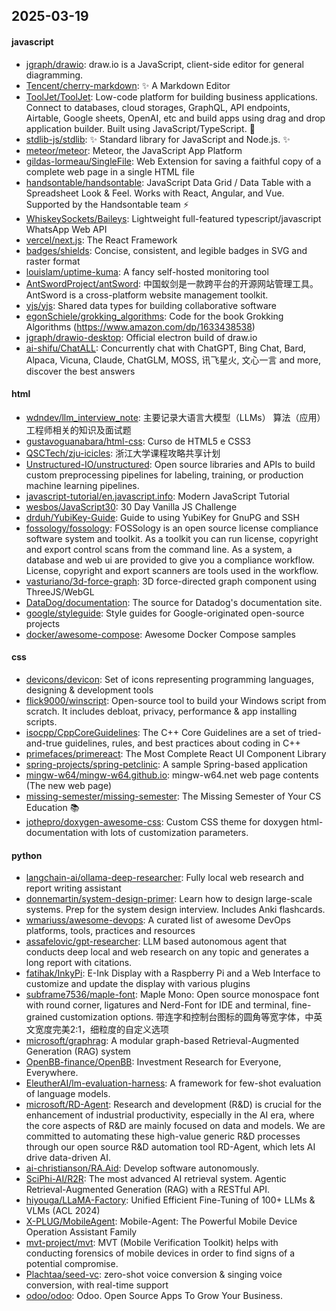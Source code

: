## 2025-03-19

#### javascript
* [jgraph/drawio](https://github.com/jgraph/drawio): draw.io is a JavaScript, client-side editor for general diagramming.
* [Tencent/cherry-markdown](https://github.com/Tencent/cherry-markdown): ✨ A Markdown Editor
* [ToolJet/ToolJet](https://github.com/ToolJet/ToolJet): Low-code platform for building business applications. Connect to databases, cloud storages, GraphQL, API endpoints, Airtable, Google sheets, OpenAI, etc and build apps using drag and drop application builder. Built using JavaScript/TypeScript. 🚀
* [stdlib-js/stdlib](https://github.com/stdlib-js/stdlib): ✨ Standard library for JavaScript and Node.js. ✨
* [meteor/meteor](https://github.com/meteor/meteor): Meteor, the JavaScript App Platform
* [gildas-lormeau/SingleFile](https://github.com/gildas-lormeau/SingleFile): Web Extension for saving a faithful copy of a complete web page in a single HTML file
* [handsontable/handsontable](https://github.com/handsontable/handsontable): JavaScript Data Grid / Data Table with a Spreadsheet Look & Feel. Works with React, Angular, and Vue. Supported by the Handsontable team ⚡
* [WhiskeySockets/Baileys](https://github.com/WhiskeySockets/Baileys): Lightweight full-featured typescript/javascript WhatsApp Web API
* [vercel/next.js](https://github.com/vercel/next.js): The React Framework
* [badges/shields](https://github.com/badges/shields): Concise, consistent, and legible badges in SVG and raster format
* [louislam/uptime-kuma](https://github.com/louislam/uptime-kuma): A fancy self-hosted monitoring tool
* [AntSwordProject/antSword](https://github.com/AntSwordProject/antSword): 中国蚁剑是一款跨平台的开源网站管理工具。AntSword is a cross-platform website management toolkit.
* [yjs/yjs](https://github.com/yjs/yjs): Shared data types for building collaborative software
* [egonSchiele/grokking_algorithms](https://github.com/egonSchiele/grokking_algorithms): Code for the book Grokking Algorithms (https://www.amazon.com/dp/1633438538)
* [jgraph/drawio-desktop](https://github.com/jgraph/drawio-desktop): Official electron build of draw.io
* [ai-shifu/ChatALL](https://github.com/ai-shifu/ChatALL): Concurrently chat with ChatGPT, Bing Chat, Bard, Alpaca, Vicuna, Claude, ChatGLM, MOSS, 讯飞星火, 文心一言 and more, discover the best answers

#### html
* [wdndev/llm_interview_note](https://github.com/wdndev/llm_interview_note): 主要记录大语言大模型（LLMs） 算法（应用）工程师相关的知识及面试题
* [gustavoguanabara/html-css](https://github.com/gustavoguanabara/html-css): Curso de HTML5 e CSS3
* [QSCTech/zju-icicles](https://github.com/QSCTech/zju-icicles): 浙江大学课程攻略共享计划
* [Unstructured-IO/unstructured](https://github.com/Unstructured-IO/unstructured): Open source libraries and APIs to build custom preprocessing pipelines for labeling, training, or production machine learning pipelines.
* [javascript-tutorial/en.javascript.info](https://github.com/javascript-tutorial/en.javascript.info): Modern JavaScript Tutorial
* [wesbos/JavaScript30](https://github.com/wesbos/JavaScript30): 30 Day Vanilla JS Challenge
* [drduh/YubiKey-Guide](https://github.com/drduh/YubiKey-Guide): Guide to using YubiKey for GnuPG and SSH
* [fossology/fossology](https://github.com/fossology/fossology): FOSSology is an open source license compliance software system and toolkit. As a toolkit you can run license, copyright and export control scans from the command line. As a system, a database and web ui are provided to give you a compliance workflow. License, copyright and export scanners are tools used in the workflow.
* [vasturiano/3d-force-graph](https://github.com/vasturiano/3d-force-graph): 3D force-directed graph component using ThreeJS/WebGL
* [DataDog/documentation](https://github.com/DataDog/documentation): The source for Datadog's documentation site.
* [google/styleguide](https://github.com/google/styleguide): Style guides for Google-originated open-source projects
* [docker/awesome-compose](https://github.com/docker/awesome-compose): Awesome Docker Compose samples

#### css
* [devicons/devicon](https://github.com/devicons/devicon): Set of icons representing programming languages, designing & development tools
* [flick9000/winscript](https://github.com/flick9000/winscript): Open-source tool to build your Windows script from scratch. It includes debloat, privacy, performance & app installing scripts.
* [isocpp/CppCoreGuidelines](https://github.com/isocpp/CppCoreGuidelines): The C++ Core Guidelines are a set of tried-and-true guidelines, rules, and best practices about coding in C++
* [primefaces/primereact](https://github.com/primefaces/primereact): The Most Complete React UI Component Library
* [spring-projects/spring-petclinic](https://github.com/spring-projects/spring-petclinic): A sample Spring-based application
* [mingw-w64/mingw-w64.github.io](https://github.com/mingw-w64/mingw-w64.github.io): mingw-w64.net web page contents (The new web page)
* [missing-semester/missing-semester](https://github.com/missing-semester/missing-semester): The Missing Semester of Your CS Education 📚
* [jothepro/doxygen-awesome-css](https://github.com/jothepro/doxygen-awesome-css): Custom CSS theme for doxygen html-documentation with lots of customization parameters.

#### python
* [langchain-ai/ollama-deep-researcher](https://github.com/langchain-ai/ollama-deep-researcher): Fully local web research and report writing assistant
* [donnemartin/system-design-primer](https://github.com/donnemartin/system-design-primer): Learn how to design large-scale systems. Prep for the system design interview. Includes Anki flashcards.
* [wmariuss/awesome-devops](https://github.com/wmariuss/awesome-devops): A curated list of awesome DevOps platforms, tools, practices and resources
* [assafelovic/gpt-researcher](https://github.com/assafelovic/gpt-researcher): LLM based autonomous agent that conducts deep local and web research on any topic and generates a long report with citations.
* [fatihak/InkyPi](https://github.com/fatihak/InkyPi): E-Ink Display with a Raspberry Pi and a Web Interface to customize and update the display with various plugins
* [subframe7536/maple-font](https://github.com/subframe7536/maple-font): Maple Mono: Open source monospace font with round corner, ligatures and Nerd-Font for IDE and terminal, fine-grained customization options. 带连字和控制台图标的圆角等宽字体，中英文宽度完美2:1，细粒度的自定义选项
* [microsoft/graphrag](https://github.com/microsoft/graphrag): A modular graph-based Retrieval-Augmented Generation (RAG) system
* [OpenBB-finance/OpenBB](https://github.com/OpenBB-finance/OpenBB): Investment Research for Everyone, Everywhere.
* [EleutherAI/lm-evaluation-harness](https://github.com/EleutherAI/lm-evaluation-harness): A framework for few-shot evaluation of language models.
* [microsoft/RD-Agent](https://github.com/microsoft/RD-Agent): Research and development (R&D) is crucial for the enhancement of industrial productivity, especially in the AI era, where the core aspects of R&D are mainly focused on data and models. We are committed to automating these high-value generic R&D processes through our open source R&D automation tool RD-Agent, which lets AI drive data-driven AI.
* [ai-christianson/RA.Aid](https://github.com/ai-christianson/RA.Aid): Develop software autonomously.
* [SciPhi-AI/R2R](https://github.com/SciPhi-AI/R2R): The most advanced AI retrieval system. Agentic Retrieval-Augmented Generation (RAG) with a RESTful API.
* [hiyouga/LLaMA-Factory](https://github.com/hiyouga/LLaMA-Factory): Unified Efficient Fine-Tuning of 100+ LLMs & VLMs (ACL 2024)
* [X-PLUG/MobileAgent](https://github.com/X-PLUG/MobileAgent): Mobile-Agent: The Powerful Mobile Device Operation Assistant Family
* [mvt-project/mvt](https://github.com/mvt-project/mvt): MVT (Mobile Verification Toolkit) helps with conducting forensics of mobile devices in order to find signs of a potential compromise.
* [Plachtaa/seed-vc](https://github.com/Plachtaa/seed-vc): zero-shot voice conversion & singing voice conversion, with real-time support
* [odoo/odoo](https://github.com/odoo/odoo): Odoo. Open Source Apps To Grow Your Business.

